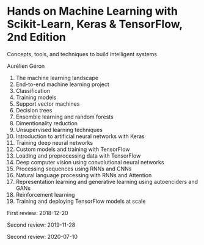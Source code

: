 # Hands on Machine Learning with Scikit-Learn, Keras & TensorFlow, 2nd Edition

Concepts, tools, and techniques to build intelligent systems

Aurélien Géron

1. The machine learning landscape 
2. End-to-end machine learning project 
3. Classification
4. Training models 
5. Support vector machines
6. Decision trees
7. Ensemble learning and random forests 
8. Dimentionality reduction
9. Unsupervised learning techniques 
10. Introduction to artificial neural networks with Keras
11. Training deep neural networks
12. Custom models and training with TensorFlow
13. Loading and preprocessing data with TensorFlow
14. Deep computer vision using convolutional neural networks
15. Processing sequences using RNNs and CNNs
16. Natural language processing with RNNs and Attention
17. Representation learning and generative learning using autoenciders and GANs
18. Reinforcement learning
19. Training and deploying TensorFlow models at scale 


First review: 2018-12-20

Second review: 2019-11-28

Second review: 2020-07-10

